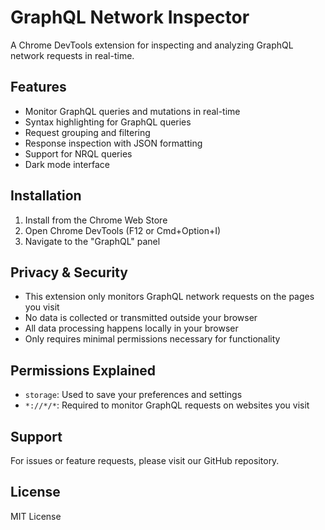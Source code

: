 # GraphQL Network Inspector

A Chrome DevTools extension for inspecting and analyzing GraphQL network requests in real-time.

## Features

- Monitor GraphQL queries and mutations in real-time
- Syntax highlighting for GraphQL queries
- Request grouping and filtering
- Response inspection with JSON formatting
- Support for NRQL queries
- Dark mode interface

## Installation

1. Install from the Chrome Web Store
2. Open Chrome DevTools (F12 or Cmd+Option+I)
3. Navigate to the "GraphQL" panel

## Privacy & Security

- This extension only monitors GraphQL network requests on the pages you visit
- No data is collected or transmitted outside your browser
- All data processing happens locally in your browser
- Only requires minimal permissions necessary for functionality

## Permissions Explained

- `storage`: Used to save your preferences and settings
- `*://*/*`: Required to monitor GraphQL requests on websites you visit

## Support

For issues or feature requests, please visit our GitHub repository.

## License

MIT License 